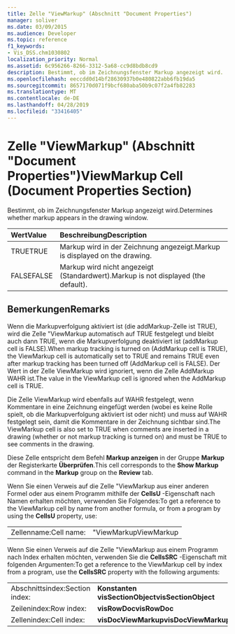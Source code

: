 ```yaml
---
title: Zelle "ViewMarkup" (Abschnitt "Document Properties")
manager: soliver
ms.date: 03/09/2015
ms.audience: Developer
ms.topic: reference
f1_keywords:
- Vis_DSS.chm1030802
localization_priority: Normal
ms.assetid: 6c956266-8266-3312-5a68-cc9d8bdb8cd9
description: Bestimmt, ob im Zeichnungsfenster Markup angezeigt wird.
ms.openlocfilehash: eeccdd0d14bf28630937b0e480822abb6fb19da5
ms.sourcegitcommit: 8657170d071f9bcf680aba50b9c07f2a4fb82283
ms.translationtype: MT
ms.contentlocale: de-DE
ms.lasthandoff: 04/28/2019
ms.locfileid: "33416405"
---
```

# <a name="viewmarkup-cell-document-properties-section"></a><span data-ttu-id="2207f-103">Zelle "ViewMarkup" (Abschnitt "Document Properties")</span><span class="sxs-lookup"><span data-stu-id="2207f-103">ViewMarkup Cell (Document Properties Section)</span></span>

<span data-ttu-id="2207f-104">Bestimmt, ob im Zeichnungsfenster Markup angezeigt wird.</span><span class="sxs-lookup"><span data-stu-id="2207f-104">Determines whether markup appears in the drawing window.</span></span> 
  
|<span data-ttu-id="2207f-105">**Wert**</span><span class="sxs-lookup"><span data-stu-id="2207f-105">**Value**</span></span>|<span data-ttu-id="2207f-106">**Beschreibung**</span><span class="sxs-lookup"><span data-stu-id="2207f-106">**Description**</span></span>|
|:-----|:-----|
|<span data-ttu-id="2207f-107">TRUE</span><span class="sxs-lookup"><span data-stu-id="2207f-107">TRUE</span></span>  <br/> |<span data-ttu-id="2207f-108">Markup wird in der Zeichnung angezeigt.</span><span class="sxs-lookup"><span data-stu-id="2207f-108">Markup is displayed on the drawing.</span></span>  <br/> |
|<span data-ttu-id="2207f-109">FALSE</span><span class="sxs-lookup"><span data-stu-id="2207f-109">FALSE</span></span>  <br/> |<span data-ttu-id="2207f-110">Markup wird nicht angezeigt (Standardwert).</span><span class="sxs-lookup"><span data-stu-id="2207f-110">Markup is not displayed (the default).</span></span>  <br/> |
   
## <a name="remarks"></a><span data-ttu-id="2207f-111">Bemerkungen</span><span class="sxs-lookup"><span data-stu-id="2207f-111">Remarks</span></span>

 <span data-ttu-id="2207f-112">Wenn die Markupverfolgung aktiviert ist (die addMarkup-Zelle ist TRUE), wird die Zelle "ViewMarkup automatisch auf TRUE festgelegt und bleibt auch dann TRUE, wenn die Markupverfolgung deaktiviert ist (addMarkup cell is FALSE).</span><span class="sxs-lookup"><span data-stu-id="2207f-112">When markup tracking is turned on (AddMarkup cell is TRUE), the ViewMarkup cell is automatically set to TRUE and remains TRUE even after markup tracking has been turned off (AddMarkup cell is FALSE).</span></span> <span data-ttu-id="2207f-113">Der Wert in der Zelle ViewMarkup wird ignoriert, wenn die Zelle AddMarkup WAHR ist.</span><span class="sxs-lookup"><span data-stu-id="2207f-113">The value in the ViewMarkup cell is ignored when the AddMarkup cell is TRUE.</span></span> 
  
<span data-ttu-id="2207f-114">Die Zelle ViewMarkup wird ebenfalls auf WAHR festgelegt, wenn Kommentare in eine Zeichnung eingefügt werden (wobei es keine Rolle spielt, ob die Markupverfolgung aktiviert ist oder nicht) und muss auf WAHR festgelegt sein, damit die Kommentare in der Zeichnung sichtbar sind.</span><span class="sxs-lookup"><span data-stu-id="2207f-114">The ViewMarkup cell is also set to TRUE when comments are inserted in a drawing (whether or not markup tracking is turned on) and must be TRUE to see comments in the drawing.</span></span>
  
<span data-ttu-id="2207f-115">Diese Zelle entspricht dem Befehl **Markup anzeigen** in der Gruppe **Markup** der Registerkarte **Überprüfen**.</span><span class="sxs-lookup"><span data-stu-id="2207f-115">This cell corresponds to the **Show Markup** command in the **Markup** group on the **Review** tab.</span></span> 
  
<span data-ttu-id="2207f-116">Wenn Sie einen Verweis auf die Zelle "ViewMarkup aus einer anderen Formel oder aus einem Programm mithilfe der **CellsU** -Eigenschaft nach Namen erhalten möchten, verwenden Sie Folgendes:</span><span class="sxs-lookup"><span data-stu-id="2207f-116">To get a reference to the ViewMarkup cell by name from another formula, or from a program by using the **CellsU** property, use:</span></span> 
  
|||
|:-----|:-----|
|<span data-ttu-id="2207f-117">Zellenname:</span><span class="sxs-lookup"><span data-stu-id="2207f-117">Cell name:</span></span>  <br/> |<span data-ttu-id="2207f-118">"ViewMarkup</span><span class="sxs-lookup"><span data-stu-id="2207f-118">ViewMarkup</span></span>  <br/> |
   
<span data-ttu-id="2207f-119">Wenn Sie einen Verweis auf die Zelle "ViewMarkup aus einem Programm nach Index erhalten möchten, verwenden Sie die **CellsSRC** -Eigenschaft mit folgenden Argumenten:</span><span class="sxs-lookup"><span data-stu-id="2207f-119">To get a reference to the ViewMarkup cell by index from a program, use the **CellsSRC** property with the following arguments:</span></span> 
  
|||
|:-----|:-----|
|<span data-ttu-id="2207f-120">Abschnittsindex:</span><span class="sxs-lookup"><span data-stu-id="2207f-120">Section index:</span></span>  <br/> |<span data-ttu-id="2207f-121">**Konstanten visSectionObject**</span><span class="sxs-lookup"><span data-stu-id="2207f-121">**visSectionObject**</span></span> <br/> |
|<span data-ttu-id="2207f-122">Zeilenindex:</span><span class="sxs-lookup"><span data-stu-id="2207f-122">Row index:</span></span>  <br/> |<span data-ttu-id="2207f-123">**visRowDoc**</span><span class="sxs-lookup"><span data-stu-id="2207f-123">**visRowDoc**</span></span> <br/> |
|<span data-ttu-id="2207f-124">Zellenindex:</span><span class="sxs-lookup"><span data-stu-id="2207f-124">Cell index:</span></span>  <br/> |<span data-ttu-id="2207f-125">**visDocViewMarkup**</span><span class="sxs-lookup"><span data-stu-id="2207f-125">**visDocViewMarkup**</span></span> <br/> |
   

